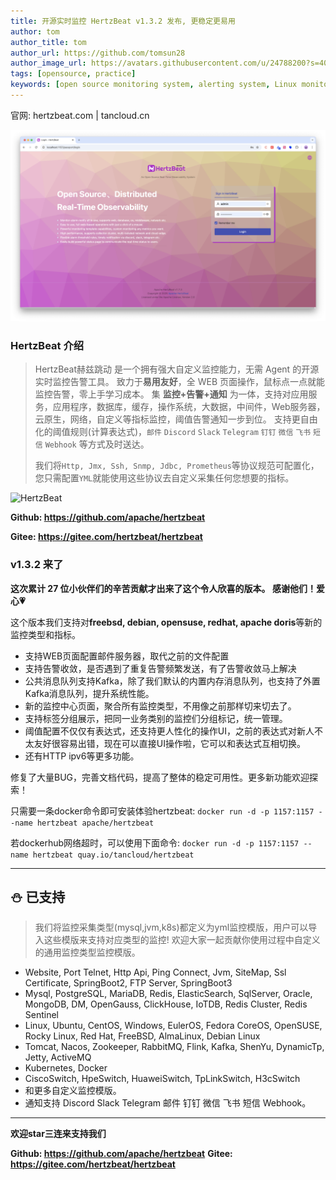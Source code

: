 ```yaml
---
title: 开源实时监控 HertzBeat v1.3.2 发布, 更稳定更易用
author: tom  
author_title: tom   
author_url: https://github.com/tomsun28  
author_image_url: https://avatars.githubusercontent.com/u/24788200?s=400&v=4  
tags: [opensource, practice]
keywords: [open source monitoring system, alerting system, Linux monitoring]
---
```


官网: hertzbeat.com | tancloud.cn

![hertzBeat](/img/home/0.png)

### HertzBeat 介绍

> HertzBeat赫兹跳动 是一个拥有强大自定义监控能力，无需 Agent 的开源实时监控告警工具。
> 致力于**易用友好**，全 WEB 页面操作，鼠标点一点就能监控告警，零上手学习成本。
> 集 **监控+告警+通知** 为一体，支持对应用服务，应用程序，数据库，缓存，操作系统，大数据，中间件，Web服务器，云原生，网络，自定义等指标监控，阈值告警通知一步到位。
> 支持更自由化的阈值规则(计算表达式)，`邮件` `Discord` `Slack` `Telegram` `钉钉` `微信` `飞书` `短信` `Webhook` 等方式及时送达。
>
> 我们将`Http, Jmx, Ssh, Snmp, Jdbc, Prometheus`等协议规范可配置化，您只需配置`YML`就能使用这些协议去自定义采集任何您想要的指标。

![HertzBeat](https://p3-juejin.byteimg.com/tos-cn-i-k3u1fbpfcp/4236e748f5ac4352b7cf4bb65ccf97aa~tplv-k3u1fbpfcp-zoom-1.image)

**Github: <https://github.com/apache/hertzbeat>**

**Gitee: <https://gitee.com/hertzbeat/hertzbeat>**

### v1.3.2 来了

**这次累计 27 位小伙伴们的辛苦贡献才出来了这个令人欣喜的版本。 感谢他们！爱心💗**

这个版本我们支持对**freebsd, debian, opensuse, redhat, apache doris**等新的监控类型和指标。

- 支持WEB页面配置邮件服务器，取代之前的文件配置
- 支持告警收敛，是否遇到了重复告警频繁发送，有了告警收敛马上解决
- 公共消息队列支持Kafka，除了我们默认的内置内存消息队列，也支持了外置Kafka消息队列，提升系统性能。
- 新的监控中心页面，聚合所有监控类型，不用像之前那样切来切去了。
- 支持标签分组展示，把同一业务类别的监控们分组标记，统一管理。
- 阈值配置不仅仅有表达式，还支持更人性化的操作UI，之前的表达式对新人不太友好很容易出错，现在可以直接UI操作啦，它可以和表达式互相切换。
- 还有HTTP ipv6等更多功能。

修复了大量BUG，完善文档代码，提高了整体的稳定可用性。更多新功能欢迎探索！

只需要一条docker命令即可安装体验hertzbeat:
`docker run -d -p 1157:1157 --name hertzbeat apache/hertzbeat`

若dockerhub网络超时，可以使用下面命令:
`docker run -d -p 1157:1157 --name hertzbeat quay.io/tancloud/hertzbeat`

---

## ⛄ 已支持

> 我们将监控采集类型(mysql,jvm,k8s)都定义为yml监控模版，用户可以导入这些模版来支持对应类型的监控!
> 欢迎大家一起贡献你使用过程中自定义的通用监控类型监控模版。

- Website, Port Telnet, Http Api, Ping Connect, Jvm, SiteMap, Ssl Certificate, SpringBoot2, FTP Server, SpringBoot3
- Mysql, PostgreSQL, MariaDB, Redis, ElasticSearch, SqlServer, Oracle, MongoDB, DM, OpenGauss, ClickHouse, IoTDB, Redis Cluster, Redis Sentinel
- Linux, Ubuntu, CentOS, Windows, EulerOS, Fedora CoreOS, OpenSUSE, Rocky Linux, Red Hat, FreeBSD, AlmaLinux, Debian Linux
- Tomcat, Nacos, Zookeeper, RabbitMQ, Flink, Kafka, ShenYu, DynamicTp, Jetty, ActiveMQ
- Kubernetes, Docker
- CiscoSwitch, HpeSwitch, HuaweiSwitch, TpLinkSwitch, H3cSwitch
- 和更多自定义监控模版。
- 通知支持 Discord Slack Telegram 邮件 钉钉 微信 飞书 短信 Webhook。

---

**欢迎star三连来支持我们**

**Github: <https://github.com/apache/hertzbeat>**
**Gitee: <https://gitee.com/hertzbeat/hertzbeat>**

